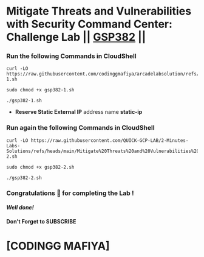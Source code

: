 # Mitigate Threats and Vulnerabilities with Security Command Center: Challenge Lab || [GSP382](https://www.cloudskillsboost.google/focuses/71935?parent=catalog) ||

### Run the following Commands in CloudShell

```
curl -LO https://raw.githubusercontent.com/codinggmafiya/arcadelabsolution/refs/heads/main/gsp382-1.sh

sudo chmod +x gsp382-1.sh

./gsp382-1.sh
```

* **Reserve Static External IP** address name **static-ip**

### Run again the following Commands in CloudShell

```
curl -LO https://raw.githubusercontent.com/QUICK-GCP-LAB/2-Minutes-Labs-Solutions/refs/heads/main/Mitigate%20Threats%20and%20Vulnerabilities%20with%20Security%20Command%20Center%20Challenge%20Lab/gsp382-2.sh

sudo chmod +x gsp382-2.sh

./gsp382-2.sh
```

### Congratulations 🎉 for completing the Lab !

#### *Well done!*

#### Don't Forget to SUBSCRIBE
# [CODINGG MAFIYA]
